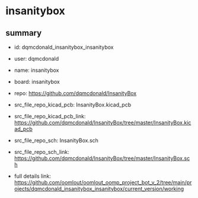 # insanitybox
 
## summary 
* id: dqmcdonald_insanitybox_insanitybox
* user: dqmcdonald
* name: insanitybox
* board: insanitybox
* repo: https://github.com/dqmcdonald/InsanityBox
* src_file_repo_kicad_pcb: InsanityBox.kicad_pcb
* src_file_repo_kicad_pcb_link: https://github.com/dqmcdonald/InsanityBox/tree/master/InsanityBox.kicad_pcb


* src_file_repo_sch: InsanityBox.sch
* src_file_repo_sch_link: https://github.com/dqmcdonald/InsanityBox/tree/master/InsanityBox.sch
* full details link: https://github.com/oomlout/oomlout_oomp_project_bot_v_2/tree/main/projects/dqmcdonald_insanitybox_insanitybox/current_version/working  







